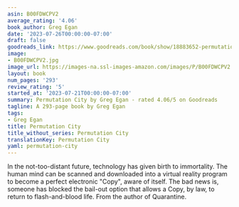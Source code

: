 ```yaml
---
asin: B00FDWCPV2
average_rating: '4.06'
book_author: Greg Egan
date: '2023-07-26T00:00:00-07:00'
draft: false
goodreads_link: https://www.goodreads.com/book/show/18883652-permutation-city
image:
- B00FDWCPV2.jpg
image_url: https://images-na.ssl-images-amazon.com/images/P/B00FDWCPV2.01._SCLZZZZZZZ.jpg
layout: book
num_pages: '293'
review_rating: '5'
started_at: '2023-07-21T00:00:00-07:00'
summary: Permutation City by Greg Egan - rated 4.06/5 on Goodreads
tagline: A 293-page book by Greg Egan
tags:
- Greg Egan
title: Permutation City
title_without_series: Permutation City
translationKey: Permutation City
yaml: permutation-city
---
```


In the not-too-distant future, technology has given birth to immortality. The human mind can be scanned and downloaded into a virtual reality program to become a perfect electronic "Copy", aware of itself. The bad news is, someone has blocked the bail-out option that allows a Copy, by law, to return to flash-and-blood life. From the author of Quarantine.